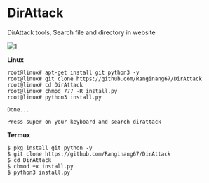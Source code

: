# DirAttack
DirAttack tools, Search file and directory in website


![1](https://github.com/Ranginang67/DirAttack/blob/master/desktop/ex.gif)

**Linux**
```
root@linux# apt-get install git python3 -y
root@linux# git clone https://github.com/Ranginang67/DirAttack
root@linux# cd DirAttack
root@linux# chmod 777 -R install.py
root@linux# python3 install.py

Done...

Press super on your keyboard and search dirattack

```

**Termux**
```
$ pkg install git python -y
$ git clone https://github.com/Ranginang67/DirAttack
$ cd DirAttack
$ chmod +x install.py
$ python3 install.py
```
